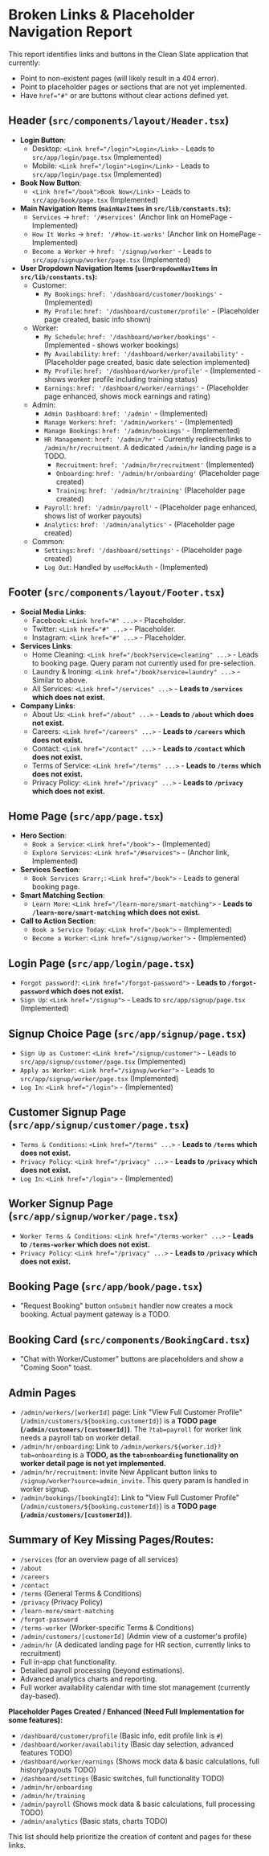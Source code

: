 # Broken Links & Placeholder Navigation Report

This report identifies links and buttons in the Clean Slate application that currently:
- Point to non-existent pages (will likely result in a 404 error).
- Point to placeholder pages or sections that are not yet implemented.
- Have `href="#"` or are buttons without clear actions defined yet.

## Header (`src/components/layout/Header.tsx`)

- **Login Button**:
  - Desktop: `<Link href="/login">Login</Link>` - Leads to `src/app/login/page.tsx` (Implemented)
  - Mobile: `<Link href="/login">Login</Link>` - Leads to `src/app/login/page.tsx` (Implemented)
- **Book Now Button**:
  - `<Link href="/book">Book Now</Link>` - Leads to `src/app/book/page.tsx` (Implemented)
- **Main Navigation Items (`mainNavItems` in `src/lib/constants.ts`):**
  - `Services` -> `href: '/#services'` (Anchor link on HomePage - Implemented)
  - `How It Works` -> `href: '/#how-it-works'` (Anchor link on HomePage - Implemented)
  - `Become a Worker` -> `href: '/signup/worker'` - Leads to `src/app/signup/worker/page.tsx` (Implemented)
- **User Dropdown Navigation Items (`userDropdownNavItems` in `src/lib/constants.ts`):**
  - Customer:
    - `My Bookings`: `href: '/dashboard/customer/bookings'` - (Implemented)
    - `My Profile`: `href: '/dashboard/customer/profile'` - (Placeholder page created, basic info shown)
  - Worker:
    - `My Schedule`: `href: '/dashboard/worker/bookings'` - (Implemented - shows worker bookings)
    - `My Availability`: `href: '/dashboard/worker/availability'` - (Placeholder page created, basic date selection implemented)
    - `My Profile`: `href: '/dashboard/worker/profile'` - (Implemented - shows worker profile including training status)
    - `Earnings`: `href: '/dashboard/worker/earnings'` - (Placeholder page enhanced, shows mock earnings and rating)
  - Admin:
    - `Admin Dashboard`: `href: '/admin'` - (Implemented)
    - `Manage Workers`: `href: '/admin/workers'` - (Implemented)
    - `Manage Bookings`: `href: '/admin/bookings'` - (Implemented)
    - `HR Management`: `href: '/admin/hr'` - Currently redirects/links to `/admin/hr/recruitment`. A dedicated `/admin/hr` landing page is a TODO.
        - `Recruitment`: `href: '/admin/hr/recruitment'` (Implemented)
        - `Onboarding`: `href: '/admin/hr/onboarding'` (Placeholder page created)
        - `Training`: `href: '/admin/hr/training'` (Placeholder page created)
    - `Payroll`: `href: '/admin/payroll'` - (Placeholder page enhanced, shows list of worker payouts)
    - `Analytics`: `href: '/admin/analytics'` - (Placeholder page created)
  - Common:
    - `Settings`: `href: '/dashboard/settings'` - (Placeholder page created)
    - `Log Out`: Handled by `useMockAuth` - (Implemented)


## Footer (`src/components/layout/Footer.tsx`)

- **Social Media Links**:
  - Facebook: `<Link href="#" ...>` - Placeholder.
  - Twitter: `<Link href="#" ...>` - Placeholder.
  - Instagram: `<Link href="#" ...>` - Placeholder.
- **Services Links**:
  - Home Cleaning: `<Link href="/book?service=cleaning" ...>` - Leads to booking page. Query param not currently used for pre-selection.
  - Laundry & Ironing: `<Link href="/book?service=laundry" ...>` - Similar to above.
  - All Services: `<Link href="/services" ...>` - **Leads to `/services` which does not exist.**
- **Company Links**:
  - About Us: `<Link href="/about" ...>` - **Leads to `/about` which does not exist.**
  - Careers: `<Link href="/careers" ...>` - **Leads to `/careers` which does not exist.**
  - Contact: `<Link href="/contact" ...>` - **Leads to `/contact` which does not exist.**
  - Terms of Service: `<Link href="/terms" ...>` - **Leads to `/terms` which does not exist.**
  - Privacy Policy: `<Link href="/privacy" ...>` - **Leads to `/privacy` which does not exist.**

## Home Page (`src/app/page.tsx`)

- **Hero Section**:
  - `Book a Service`: `<Link href="/book">` - (Implemented)
  - `Explore Services`: `<Link href="/#services">` - (Anchor link, Implemented)
- **Services Section**:
  - `Book Services &rarr;`: `<Link href="/book">` - Leads to general booking page.
- **Smart Matching Section**:
  - `Learn More`: `<Link href="/learn-more/smart-matching">` - **Leads to `/learn-more/smart-matching` which does not exist.**
- **Call to Action Section**:
  - `Book a Service Today`: `<Link href="/book">` - (Implemented)
  - `Become a Worker`: `<Link href="/signup/worker">` - (Implemented)

## Login Page (`src/app/login/page.tsx`)

- `Forgot password?`: `<Link href="/forgot-password">` - **Leads to `/forgot-password` which does not exist.**
- `Sign Up`: `<Link href="/signup">` - Leads to `src/app/signup/page.tsx` (Implemented)

## Signup Choice Page (`src/app/signup/page.tsx`)

- `Sign Up as Customer`: `<Link href="/signup/customer">` - Leads to `src/app/signup/customer/page.tsx` (Implemented)
- `Apply as Worker`: `<Link href="/signup/worker">` - Leads to `src/app/signup/worker/page.tsx` (Implemented)
- `Log In`: `<Link href="/login">` - (Implemented)

## Customer Signup Page (`src/app/signup/customer/page.tsx`)

- `Terms & Conditions`: `<Link href="/terms" ...>` - **Leads to `/terms` which does not exist.**
- `Privacy Policy`: `<Link href="/privacy" ...>` - **Leads to `/privacy` which does not exist.**
- `Log In`: `<Link href="/login">` - (Implemented)

## Worker Signup Page (`src/app/signup/worker/page.tsx`)

- `Worker Terms & Conditions`: `<Link href="/terms-worker" ...>` - **Leads to `/terms-worker` which does not exist.**
- `Privacy Policy`: `<Link href="/privacy" ...>` - **Leads to `/privacy` which does not exist.**

## Booking Page (`src/app/book/page.tsx`)

- "Request Booking" button `onSubmit` handler now creates a mock booking. Actual payment gateway is a TODO.

## Booking Card (`src/components/BookingCard.tsx`)
- "Chat with Worker/Customer" buttons are placeholders and show a "Coming Soon" toast.

## Admin Pages
- `/admin/workers/[workerId]` page: Link "View Full Customer Profile" (`/admin/customers/${booking.customerId}`) is a **TODO page (`/admin/customers/[customerId]`)**. The `?tab=payroll` for worker link needs a payroll tab on worker detail.
- `/admin/hr/onboarding`: Link to `/admin/workers/${worker.id}?tab=onboarding` is a **TODO, as the `tab=onboarding` functionality on worker detail page is not yet implemented.**
- `/admin/hr/recruitment`: Invite New Applicant button links to `/signup/worker?source=admin_invite`. This query param is handled in worker signup.
- `/admin/bookings/[bookingId]`: Link to "View Full Customer Profile" (`/admin/customers/${booking.customerId}`) is a **TODO page (`/admin/customers/[customerId]`)**.

## Summary of Key Missing Pages/Routes:

- `/services` (for an overview page of all services)
- `/about`
- `/careers`
- `/contact`
- `/terms` (General Terms & Conditions)
- `/privacy` (Privacy Policy)
- `/learn-more/smart-matching`
- `/forgot-password`
- `/terms-worker` (Worker-specific Terms & Conditions)
- `/admin/customers/[customerId]` (Admin view of a customer's profile)
- `/admin/hr` (A dedicated landing page for HR section, currently links to recruitment)
- Full in-app chat functionality.
- Detailed payroll processing (beyond estimations).
- Advanced analytics charts and reporting.
- Full worker availability calendar with time slot management (currently day-based).

**Placeholder Pages Created / Enhanced (Need Full Implementation for some features):**
- `/dashboard/customer/profile` (Basic info, edit profile link is `#`)
- `/dashboard/worker/availability` (Basic day selection, advanced features TODO)
- `/dashboard/worker/earnings` (Shows mock data & basic calculations, full history/payouts TODO)
- `/dashboard/settings` (Basic switches, full functionality TODO)
- `/admin/hr/onboarding`
- `/admin/hr/training`
- `/admin/payroll` (Shows mock data & basic calculations, full processing TODO)
- `/admin/analytics` (Basic stats, charts TODO)

This list should help prioritize the creation of content and pages for these links.
